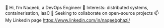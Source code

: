 👋 Hi, I’m Naqeeb, a DevOps Engineer 
    👀 Interests: distributed systems, containerisation, IaaC
    💞️ Seeking to collaborate on open-source projects
    📫 My Linkedin page https://www.linkedin.com/in/naqeebghazi/

<!---
naqeebghazi/naqeebghazi is a ✨ special ✨ repository because its `README.md` (this file) appears on your GitHub profile.
You can click the Preview link to take a look at your changes.
--->
